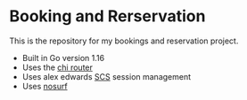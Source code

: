 # Booking and Rerservation

This is the repository for my bookings and reservation project.

- Built in Go version 1.16
- Uses the [chi router](https://github.com/go-chi/chi/v5)
- Uses alex edwards [SCS](https://github.com/alexedwards/scs/v2) session management
- Uses [nosurf](https://github.com/justinas/nosurf)
